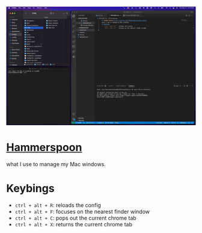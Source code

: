 ![programming enviroment](./resources/code_screenshot.png)
# [Hammerspoon](https://github.com/Hammerspoon/hammerspoon)
what I use to manage my Mac windows.
# Keybings
- `ctrl + alt + R`: reloads the config
- `ctrl + alt + F`: focuses on the nearest finder window
- `ctrl + alt + C`: pops out the current chrome tab
- `ctrl + alt + X`: returns the current chrome tab
